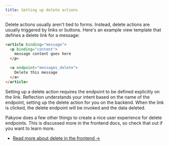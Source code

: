 ```yaml
---
title: Setting up delete actions
---
```


Delete actions usually aren't tied to forms. Instead, delete actions are usually triggered by links or buttons. Here's an example view template that defines a delete link for a message:

```html
<article binding="message">
  <p binding="content">
    message content goes here
  </p>

  <a endpoint="messages_delete">
    Delete this message
  </a>
</article>
```

Setting up a delete action requires the endpoint to be defined explicitly on the link. Reflection understands your intent based on the name of the endpoint, setting up the delete action for you on the backend. When the link is clicked, the delete endpoint will be invoked and the data deleted.

Pakyow does a few other things to create a nice user experience for delete endpoints. This is discussed more in the frontend docs, so check that out if you want to learn more.

* [Read more about delete in the frontend &rarr;](doc:frontend/endpoints/delete)

